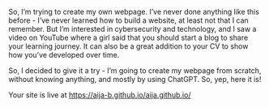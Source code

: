 So, I’m trying to create my own webpage. I’ve never done anything like this before - I’ve never learned how to build a website, at least not that I can remember. 
But I’m interested in cybersecurity and technology, and I saw a video on YouTube where a girl said that you should start a blog to share your learning journey. 
It can also be a great addition to your CV to show how you’ve developed over time.

So, I decided to give it a try - I’m going to create my webpage from scratch, without knowing anything, and mostly by using ChatGPT. 
So, yep, here it is!

Your site is live at https://aija-b.github.io/aija.github.io/
